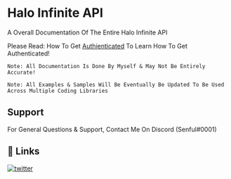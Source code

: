 # Halo Infinite API

A Overall Documentation Of The Entire Halo Infinite API

Please Read: How To Get [Authienticated](Get%20Authenticated.md) To Learn How To Get Authenticated!

```Note: All Documentation Is Done By Myself & May Not Be Entirely Accurate!```

```Note: All Examples & Samples Will Be Eventually Be Updated To Be Used Across Multiple Coding Libraries```


## Support

For General Questions & Support, Contact Me On Discord (Senful#0001)

## 🔗 Links
[![twitter](https://img.shields.io/badge/twitter-1DA1F2?style=for-the-badge&logo=twitter&logoColor=white)](https://twitter.com/leaks_infinite)

